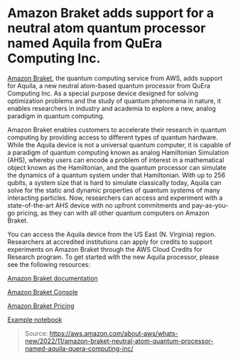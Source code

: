 # Amazon Braket adds support for a neutral atom quantum processor named Aquila from QuEra Computing Inc.

[Amazon Braket](https://aws.amazon.com/braket/), the quantum computing service from AWS, adds support for Aquila, a new neutral atom-based quantum processor from QuEra Computing Inc. As a special purpose device designed for solving optimization problems and the study of quantum phenomena in nature, it enables researchers in industry and academia to explore a new, analog paradigm in quantum computing.

Amazon Braket enables customers to accelerate their research in quantum computing by providing access to different types of quantum hardware. While the Aquila device is not a universal quantum computer, it is capable of a paradigm of quantum computing known as analog Hamiltonian Simulation (AHS), whereby users can encode a problem of interest in a mathematical object known as the Hamiltonian, and the quantum processor can simulate the dynamics of a quantum system under that Hamiltonian. With up to 256 qubits, a system size that is hard to simulate classically today, Aquila can solve for the static and dynamic properties of quantum systems of many interacting particles. Now, researchers can access and experiment with a state-of-the-art AHS device with no upfront commitments and pay-as-you-go pricing, as they can with all other quantum computers on Amazon Braket.

You can access the Aquila device from the US East (N. Virginia) region. Researchers at accredited institutions can apply for credits to support experiments on Amazon Braket through the AWS Cloud Credits for Research program. To get started with the new Aquila processor, please see the following resources:

[Amazon Braket documentation](https://docs.aws.amazon.com/braket/latest/developerguide/braket-devices.html)

[Amazon Braket Console](https://console.aws.amazon.com/braket/home)

[Amazon Braket Pricing](https://aws.amazon.com/braket/pricing/)

[Example notebook](https://github.com/aws/amazon-braket-examples/tree/main/examples/analog_hamiltonian_simulation)

> Source: https://aws.amazon.com/about-aws/whats-new/2022/11/amazon-braket-neutral-atom-quantum-processor-named-aquila-quera-computing-inc/